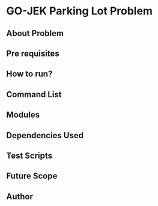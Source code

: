 # GO-JEK Parking Lot Problem

## About Problem

## Pre requisites

## How to run?

## Command List

## Modules

## Dependencies Used

## Test Scripts

## Future Scope

## Author